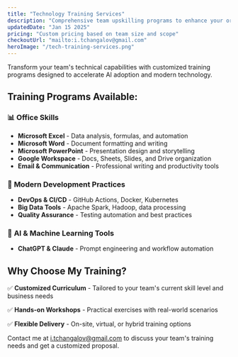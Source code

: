 ```yaml
---
title: "Technology Training Services"
description: "Comprehensive team upskilling programs to enhance your organization's technical capabilities and AI adoption."
updatedDate: "Jan 15 2025"
pricing: "Custom pricing based on team size and scope"
checkoutUrl: "mailto:i.tchangalov@gmail.com"
heroImage: "/tech-training-services.png"
---
```


Transform your team's technical capabilities with customized training programs designed to accelerate AI adoption and modern technology.

## Training Programs Available:

### 📊 **Office Skills**
- **Microsoft Excel** - Data analysis, formulas, and automation
- **Microsoft Word** - Document formatting and writing
- **Microsoft PowerPoint** - Presentation design and storytelling
- **Google Workspace** - Docs, Sheets, Slides, and Drive organization
- **Email & Communication** - Professional writing and productivity tools

### 🚀 **Modern Development Practices**
- **DevOps & CI/CD** - GitHub Actions, Docker, Kubernetes
- **Big Data Tools** - Apache Spark, Hadoop, data processing
- **Quality Assurance** - Testing automation and best practices

### 🤖 **AI & Machine Learning Tools**
- **ChatGPT & Claude** - Prompt engineering and workflow automation

## Why Choose My Training?

✅ **Customized Curriculum** - Tailored to your team's current skill level and business needs

✅ **Hands-on Workshops** - Practical exercises with real-world scenarios

✅ **Flexible Delivery** - On-site, virtual, or hybrid training options

Contact me at [i.tchangalov@gmail.com](mailto:i.tchangalov@gmail.com) to discuss your team's training needs and get a customized proposal.
